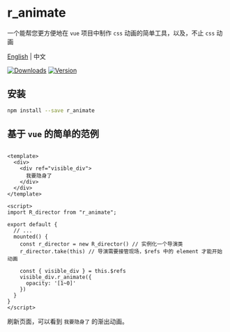 # r_animate

一个能帮您更方便地在 `vue` 项目中制作 `css` 动画的简单工具，以及，不止 `css` 动画

[English](https://github.com/r1ader/r_animate/blob/main/README.md) | 中文

[![Downloads][npm-downloads-src]][npm-downloads-href]
[![Version][npm-version-src]][npm-version-href]

[npm-downloads-src]: https://img.shields.io/npm/dt/r_animate.svg?style=flat&color=darkgreen

[npm-downloads-href]: https://www.npmjs.com/package/r_animate

[npm-version-src]: https://img.shields.io/npm/v/r_animate/latest.svg?style=flat&color=darkorange&label=version

[npm-version-href]: https://www.npmjs.com/package/r_animate

## 安装

```bash
npm install --save r_animate 
```

## 基于 `vue` 的简单的范例

```vue

<template>
  <div>
    <div ref="visible_div">
      我要隐身了
    </div>
  </div>
</template>

<script>
import R_director from "r_animate";

export default {
  // ...
  mounted() {
    const r_director = new R_director() // 实例化一个导演类
    r_director.take(this) // 导演需要接管现场，$refs 中的 element 才能开始动画

    const { visible_div } = this.$refs
    visible_div.r_animate({
      opacity: '[1~0]'
    })
  }
}
</script>
```

刷新页面，可以看到 `我要隐身了` 的渐出动画。